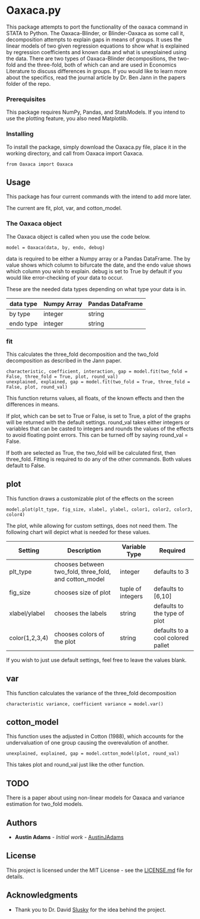 # Oaxaca.py

This package attempts to port the functionality of the oaxaca command in STATA to Python. The Oaxaca-Blinder, or Blinder-Oaxaca as some call it,
decomposition attempts to explain gaps in means of groups. It uses the linear models of two given regression equations to show what is explained by regression coefficients and known data and
what is unexplained using the data. There are two types of Oaxaca-Blinder decompositions, the two-fold and the three-fold,
both of which can and are used in Economics Literature to discuss differences in groups. If you would like to learn more about the specifics, read the journal article by Dr. Ben Jann in the papers folder of the repo.
 
### Prerequisites

This package requires NumPy, Pandas, and StatsModels. If you intend to use the plotting feature, you also need Matplotlib.


### Installing

To install the package, simply download the Oaxaca.py file, place it in the working directory, and call from Oaxaca import Oaxaca.

```
from Oaxaca import Oaxaca
```

## Usage

This package has four current commands with the intend to add more later.

The current are fit, plot, var, and cotton_model.

### The Oaxaca object

The Oaxaca object is called when you use the code below.

```
model = Oaxaca(data, by, endo, debug)
```
data is required to be either a Numpy array or a Pandas DataFrame. The by value shows which column to bifurcate the date, and the endo value shows which column you wish to explain. debug is set to True by default if you would like error-checking of your data to occur.

These are the needed data types depending on what type your data is in. 

data type | Numpy Array | Pandas DataFrame |
---| --- | --- |
by type| integer | string |
endo type| integer | string |


### fit

This calculates the three_fold decomposition and the two_fold decomposition as described in the Jann paper.

```
characteristic, coefficient, interaction, gap = model.fit(two_fold = False, three_fold = True, plot, round_val)
unexplained, explained, gap = model.fit(two_fold = True, three_fold = False, plot, round_val)
```
This function returns values, all floats, of the known effects and then the differences in means.

If plot, which can be set to True or False, is set to True, a plot of the graphs will be returned with the default settings. round_val takes either integers or variables that can be casted to integers and rounds the values of the effects to avoid floating point errors. This can be turned off by saying round_val = False.

If both are selected as True, the two_fold will be calculated first, then three_fold. Fitting is required to do any of the other commands. Both values default to False.


## plot

This function draws a customizable plot of the effects on the screen

```
model.plot(plt_type, fig_size, xlabel, ylabel, color1, color2, color3, color4)
```

The plot, while allowing for custom settings, does not need them. The following chart will depict what is needed for these values.


Setting| Description | Variable Type | Required |
---| --- | --- | --- |
plt_type | chooses between two_fold, three_fold, and cotton_model | integer | defaults to 3 |
fig_size | chooses size of plot | tuple of integers | defaults to [6,10] |
xlabel/ylabel | chooses the labels | string | defaults to the type of plot |
color(1,2,3,4) | chooses colors of the plot | string | defaults to a cool colored pallet |

If you wish to just use default settings, feel free to leave the values blank. 

## var

This function calculates the variance of the three_fold decomposition

```
characteristic variance, coefficient variance = model.var()
```

## cotton_model

This function uses the adjusted in Cotton (1988), which accounts for the undervaluation of one group causing the overevalution of another.

```
unexplained, explained, gap = model.cotton_model(plot, round_val)
```

This takes plot and round_val just like the other function.

## TODO

There is a paper about using non-linear models for Oaxaca and variance estimation for two_fold models.

## Authors

* **Austin Adams** - *Initial work* - [AustinJAdams](https://github.com/AustinJAdams)

## License

This project is licensed under the MIT License - see the [LICENSE.md](LICENSE.md) file for details.

## Acknowledgments

* Thank you to Dr. David [Slusky](http://slusky.ku.edu/) for the idea behind the project.

